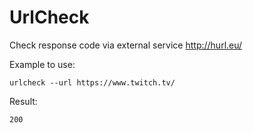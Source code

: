 # UrlCheck
Check response code via external service http://hurl.eu/

Example to use:
 
 `urlcheck --url https://www.twitch.tv/`
  
Result:

`200`
  
